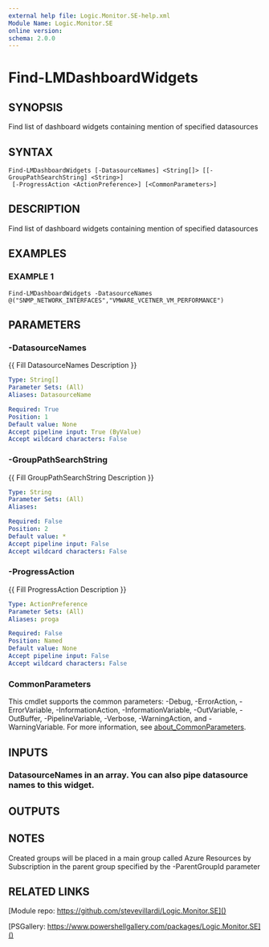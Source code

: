 ```yaml
---
external help file: Logic.Monitor.SE-help.xml
Module Name: Logic.Monitor.SE
online version:
schema: 2.0.0
---
```


# Find-LMDashboardWidgets

## SYNOPSIS
Find list of dashboard widgets containing mention of specified datasources

## SYNTAX

```
Find-LMDashboardWidgets [-DatasourceNames] <String[]> [[-GroupPathSearchString] <String>]
 [-ProgressAction <ActionPreference>] [<CommonParameters>]
```

## DESCRIPTION
Find list of dashboard widgets containing mention of specified datasources

## EXAMPLES

### EXAMPLE 1
```
Find-LMDashboardWidgets -DatasourceNames @("SNMP_NETWORK_INTERFACES","VMWARE_VCETNER_VM_PERFORMANCE")
```

## PARAMETERS

### -DatasourceNames
{{ Fill DatasourceNames Description }}

```yaml
Type: String[]
Parameter Sets: (All)
Aliases: DatasourceName

Required: True
Position: 1
Default value: None
Accept pipeline input: True (ByValue)
Accept wildcard characters: False
```

### -GroupPathSearchString
{{ Fill GroupPathSearchString Description }}

```yaml
Type: String
Parameter Sets: (All)
Aliases:

Required: False
Position: 2
Default value: *
Accept pipeline input: False
Accept wildcard characters: False
```

### -ProgressAction
{{ Fill ProgressAction Description }}

```yaml
Type: ActionPreference
Parameter Sets: (All)
Aliases: proga

Required: False
Position: Named
Default value: None
Accept pipeline input: False
Accept wildcard characters: False
```

### CommonParameters
This cmdlet supports the common parameters: -Debug, -ErrorAction, -ErrorVariable, -InformationAction, -InformationVariable, -OutVariable, -OutBuffer, -PipelineVariable, -Verbose, -WarningAction, and -WarningVariable. For more information, see [about_CommonParameters](http://go.microsoft.com/fwlink/?LinkID=113216).

## INPUTS

### DatasourceNames in an array. You can also pipe datasource names to this widget.
## OUTPUTS

## NOTES
Created groups will be placed in a main group called Azure Resources by Subscription in the parent group specified by the -ParentGroupId parameter

## RELATED LINKS

[Module repo: https://github.com/stevevillardi/Logic.Monitor.SE]()

[PSGallery: https://www.powershellgallery.com/packages/Logic.Monitor.SE]()

